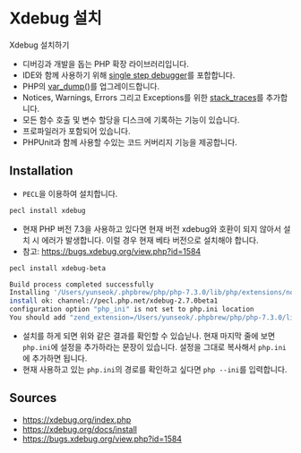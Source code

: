 # Xdebug 설치

Xdebug 설치하기

* 디버깅과 개발을 돕는 PHP 확장 라이브러리입니다.
* IDE와 함께 사용하기 위해 [single step debugger](https://xdebug.org/docs/remote)를 포합합니다.
* PHP의 [var_dump()](https://xdebug.org/docs/display)를 업그레이드합니다.
* Notices, Warnings, Errors 그리고 Exceptions를 위한
  [stack_traces](https://xdebug.org/docs/stack_trace)를 추가합니다.
* 모든 함수 호출 및 변수 할당을 디스크에 기록하는 기능이 있습니다.
* 프로파일러가 포함되어 있습니다. 
* PHPUnit과 함께 사용할 수있는 코드 커버리지 기능을 제공합니다.

## Installation

* `PECL`을 이용하여 설치합니다.

```bash
pecl install xdebug
```

* 현재 PHP 버전 7.3을 사용하고 있다면 현재 버전 xdebug와 호환이 되지 않아서
  설치 시 에러가 발생합니다. 이럴 경우 현재 베타 버전으로 설치해야 합니다.
* 참고: https://bugs.xdebug.org/view.php?id=1584

```bash
pecl install xdebug-beta
```

```bash
Build process completed successfully
Installing '/Users/yunseok/.phpbrew/php/php-7.3.0/lib/php/extensions/no-debug-non-zts-20180731/xdebug.so'
install ok: channel://pecl.php.net/xdebug-2.7.0beta1
configuration option "php_ini" is not set to php.ini location
You should add "zend_extension=/Users/yunseok/.phpbrew/php/php-7.3.0/lib/php/extensions/no-debug-non-zts-20180731/xdebug.so" to php.ini
```

* 설치를 하게 되면 위와 같은 결과를 확인할 수 있습닏나. 현재 마지막 줄에 보면
  `php.ini`에 설정을 추가하라는 문장이 있습니다. 설정을 그대로 복사해서
  `php.ini`에 추가하면 됩니다.
* 현재 사용하고 있는 `php.ini`의 경로를 확인하고 싶다면 `php --ini`를 
  입력합니다.

## Sources

* https://xdebug.org/index.php
* https://xdebug.org/docs/install
* https://bugs.xdebug.org/view.php?id=1584
